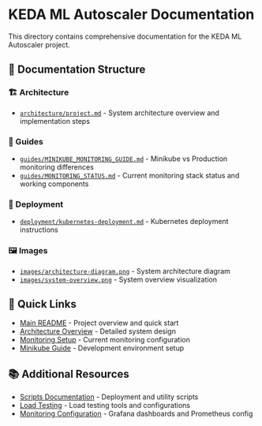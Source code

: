 # KEDA ML Autoscaler Documentation

This directory contains comprehensive documentation for the KEDA ML Autoscaler project.

## 📁 Documentation Structure

### 🏗️ Architecture
- [`architecture/project.md`](architecture/project.md) - System architecture overview and implementation steps

### 📖 Guides
- [`guides/MINIKUBE_MONITORING_GUIDE.md`](guides/MINIKUBE_MONITORING_GUIDE.md) - Minikube vs Production monitoring differences
- [`guides/MONITORING_STATUS.md`](guides/MONITORING_STATUS.md) - Current monitoring stack status and working components

### 🚀 Deployment
- [`deployment/kubernetes-deployment.md`](deployment/kubernetes-deployment.md) - Kubernetes deployment instructions

### 🖼️ Images
- [`images/architecture-diagram.png`](images/architecture-diagram.png) - System architecture diagram
- [`images/system-overview.png`](images/system-overview.png) - System overview visualization

## 🔗 Quick Links

- [Main README](../README.md) - Project overview and quick start
- [Architecture Overview](architecture/project.md) - Detailed system design
- [Monitoring Setup](guides/MONITORING_STATUS.md) - Current monitoring configuration
- [Minikube Guide](guides/MINIKUBE_MONITORING_GUIDE.md) - Development environment setup

## 📚 Additional Resources

- [Scripts Documentation](../scripts/) - Deployment and utility scripts
- [Load Testing](../load-test/) - Load testing tools and configurations
- [Monitoring Configuration](../monitoring/) - Grafana dashboards and Prometheus config
